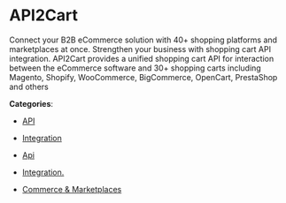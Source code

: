 # API2Cart


Connect your B2B eCommerce solution with 40+ shopping platforms and marketplaces at once. Strengthen your business with shopping cart API integration. API2Cart provides a unified shopping cart API for interaction between the eCommerce software and 30+ shopping carts including Magento, Shopify, WooCommerce, BigCommerce, OpenCart, PrestaShop and others



**Categories**:

- [API](https://github.com/apis-list/apis-list#api)

- [Integration](https://github.com/apis-list/apis-list#integration)

- [Api](https://github.com/apis-list/apis-list#api)

- [Integration.](https://github.com/apis-list/apis-list#integration)

- [Commerce & Marketplaces](https://github.com/apis-list/apis-list#commerce-and-marketplaces)



